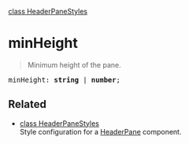 [class HeaderPaneStyles](HeaderPaneStyles.md)

# minHeight

> Minimum height of the pane.

<pre class="docgen_signature">minHeight: <b>string</b> | <b>number</b>;</pre>

## Related

- [<!--{ref:class}-->class HeaderPaneStyles](HeaderPaneStyles.md) \
    Style configuration for a [HeaderPane](HeaderPane.md) component.
